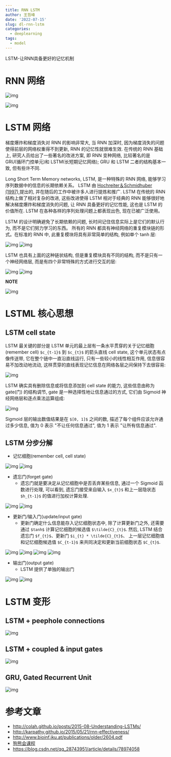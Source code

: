 ```yaml
---
title: RNN LSTM
author: 王哲峰
date: '2022-07-15'
slug: dl-rnn-lstm
categories:
  - deeplearning
tags:
  - model
---
```


LSTM-让RNN具备更好的记忆机制

# RNN 网络

![img](images/RNN_unit2.png)

![img](images/RNN_units.png)

# LSTM 网络

梯度爆炸和梯度消失对 RNN 的影响非常大, 当 RNN 加深时, 因为梯度消失的问题使得前层的网络权重得不到更新, RNN 的记忆性就很难生效. 
在传统的 RNN 基础上, 研究人员给出了一些著名的改进方案, 即 RNN 变种网络, 比较著名的是 GRU(循环门控单元)和 LSTM(长短期记忆网络); 
GRU 和 LSTM 二者的结构基本一致, 但有些许不同.

Long Short Term Memory networks, LSTM, 是一种特殊的 RNN 网络, 能够学习序列数据中的信息的长期依赖关系。
LSTM 由 [Hochreiter＆Schmidhuber (1997) ](http://www.bioinf.jku.at/publications/older/2604.pdf)  提出的, 
并在随后的工作中被许多人进行提炼和推广. LSTM 在传统的 RNN 结构上做了相对复杂的改进, 
这些改进使得 LSTM 相对于经典的 RNN 能够很好地解决梯度爆炸和梯度消失的问题, 让 RNN 具备更好的记忆性能, 
这也是 LSTM 的价值所在. LSTM 在各种各样的序列处理问题上都表现出色, 现在已被广泛使用。

LSTM 的设计明确避免了长期依赖的问题, 长时间记住信息实际上是它们的默认行为, 而不是它们努力学习的东西。
所有的 RNN 都具有神经网络的重复模块链的形式。在标准的 RNN 中, 此重复模块将具有非常简单的结构, 例如单个 tanh 层:

![img](images/RNN_layer.png)
![img](images/RNN_unit.png)

LSTM 也具有上面的这种链状结构, 但是重复模块具有不同的结构, 而不是只有一个神经网络层, 而是有四个非常特殊的方式进行交互的层:

![img](images/LSTM_layer.png)
![img](images/LSTM_unit.png)

**NOTE**

![img](images/LSTM_elements.png)

# LSTML 核心思想

## LSTM cell state

LSTM 最关键的部分是 LSTM 单元的最上层有一条水平贯穿的关于记忆细胞(remember cell) `$c_{t-1}$` 到 `$c_{t}$` 
的箭头直线 cell state, 这个单元状态有点像传送带, 它在整个链中一直沿直线运行, 只有一些较小的线性相互作用, 信息很容易不加改动地流动, 
这样贯穿的直线表现记忆信息在网络各层之间保持下去很容易:

![img](images/LSTM_cell_state.png)

LSTM 确实具有删除信息或将信息添加到 cell state 的能力, 这些信息由称为 gate(门) 的结构调节, 
gate 是一种选择性地让信息通过的方式, 它们由 Sigmoid 神经网络层和逐点乘法运算组成:

![img](images/LSTM_gate.png)

Sigmoid 层的输出数值结果是在 `$[0, 1]$` 之间的数, 描述了每个组件应该允许通过多少信息, 
 值为 0 表示 "不让任何信息通过", 值为 1 表示 "让所有信息通过".

## LSTM 分步分解

- 记忆细胞(remember cell, cell state)

![img](images/LSTM_cell_state.png)
![img](images/LSTM_cell_state_layer.png)

- 遗忘门(forget gate)
   - 遗忘门就是要决定从记忆细胞中是否丢弃某些信息, 通过一个 Sigmoid 函数进行处理, 
   可以看到, 遗忘门接受来自输入 `$x_{t}$` 和上一层隐状态 `$h_{t-1}$` 的值进行加权计算处理.
   
![img](images/LSTM_forget_gate_layer.png)
![img](images/LSTM_forget_gate.png)

- 更新门/输入门(update/input gate)
   - 更新门确定什么信息能存入记忆细胞状态中, 除了计算更新门之外, 还需要通过 `$tanh$` 计算记忆细胞的候选值 `$\tilde{C}_{t}$`.
   然后, LSTM 结合遗忘门 `$f_{t}$`、更新门 `$i_{t} * \tilde{C}_{t}$`、
   上一层记忆细胞值和记忆细胞候选值 `$C_{t-1}$` 来共同决定和更新当前细胞状态 `$C_{t}$`.
   
![img](images/LSTM_input_gate_layer.png)
![img](images/LSTM_update_gate_layer.png)
![img](images/LSTM_input_gate.png)
![img](images/LSTM_update_gate.png)

- 输出门(output gate)
   - LSTM 提供了单独的输出门

![img](images/LSTM_output_gate_layer.png)
![img](images/LSTM_output_gate.png)

# LSTM 变形

## LSTM + peephole connections

![img](images/LSTM_peepholes.png)
   

## LSTM + coupled & input gates

![img](images/LSTM_coupled_input.png)

## GRU, Gated Recurrent Unit

![img](images/LSTM_GRU.png)

# 参考文章

- http://colah.github.io/posts/2015-08-Understanding-LSTMs/
- http://karpathy.github.io/2015/05/21/rnn-effectiveness/
- http://www.bioinf.jku.at/publications/older/2604.pdf
- [狗熊会课程](https://mp.weixin.qq.com/s?__biz=MzA5MjEyMTYwMg==&mid=2650243045&idx=1&sn=e77f19bf316268813dcdd572a0b49213&chksm=88722088bf05a99e6ce2759808781884aa69c8de831cd4c27fc8198698b42289923ee41eee33&scene=21#wechat_redirect)
- https://blog.csdn.net/qq_28743951/article/details/78974058
